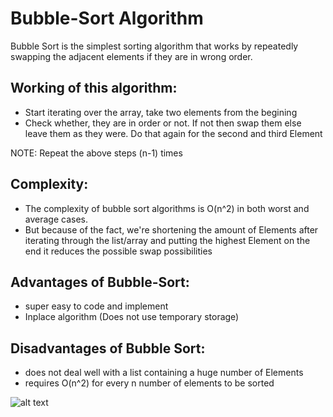 # Bubble-Sort Algorithm

Bubble Sort is the simplest sorting algorithm that works by repeatedly swapping the adjacent elements if they are in wrong order.


## Working of this algorithm:
- Start iterating over the array, take two elements from the begining
- Check whether, they are in order or not. If not then swap them else leave them as they were. Do that again for the second and third Element

NOTE: Repeat the above steps (n-1) times

## Complexity:
- The complexity of bubble sort algorithms is O(n^2) in both worst and average cases.
- But because of the fact, we're shortening the amount of Elements after iterating through the list/array and putting the highest Element on the end it reduces the possible swap possibilities


## Advantages of Bubble-Sort:

- super easy to code and implement
- Inplace algorithm (Does not use temporary storage)

## Disadvantages of Bubble Sort:

- does not deal well with a list containing a huge number of Elements
- requires O(n^2) for every n number of elements to be sorted

![alt text](https://github.com/[KarimsHub]/[Bubble_sort_Algorithm]/blob/[master]/bubble_sort_example.png?raw=true)
